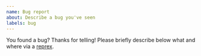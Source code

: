 ```yaml
---
name: Bug report
about: Describe a bug you've seen
labels: bug
---
```


You found a bug? Thanks for telling! Please briefly describe below what and where via a [reprex](https://www.tidyverse.org/help/#reprex).
